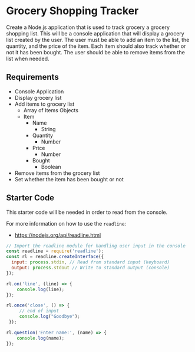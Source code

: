 # Grocery Shopping Tracker

Create a Node.js application that is used to track grocery a grocery shopping list. This will be a console application that will display a grocery list created by the user. The user must be able to add an item to the list, the quantity, and the price of the item. Each item should also track whether or not it has been bought. The user should be able to remove items from the list when needed.

## Requirements

- Console Application
- Display grocery list
- Add items to grocery list
    - Array of Items Objects
    - Item
        - Name
            - String
        - Quantity
            - Number
        - Price
            - Number
        - Bought
            - Boolean
- Remove items from the grocery list
- Set whether the item has been bought or not


## Starter Code

This starter code will be needed in order to read from the console.

For more information on how to use the `readline`:

- https://nodejs.org/api/readline.html

```javascript
// Import the readline module for handling user input in the console
const readline = require('readline');
const rl = readline.createInterface({
  input: process.stdin, // Read from standard input (keyboard)
  output: process.stdout // Write to standard output (console)
});

rl.on('line', (line) => {
    console.log(line);
});

rl.once('close', () => {
     // end of input
     console.log("Goodbye");
 });

rl.question('Enter name:', (name) => {
	console.log(name);
});
```
